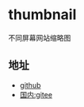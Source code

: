 # thumbnail
不同屏幕网站缩略图

## 地址

- [github](https://thumbnail.github.io)
- [国内:gitee](https://thumbnail.gitee.io)

